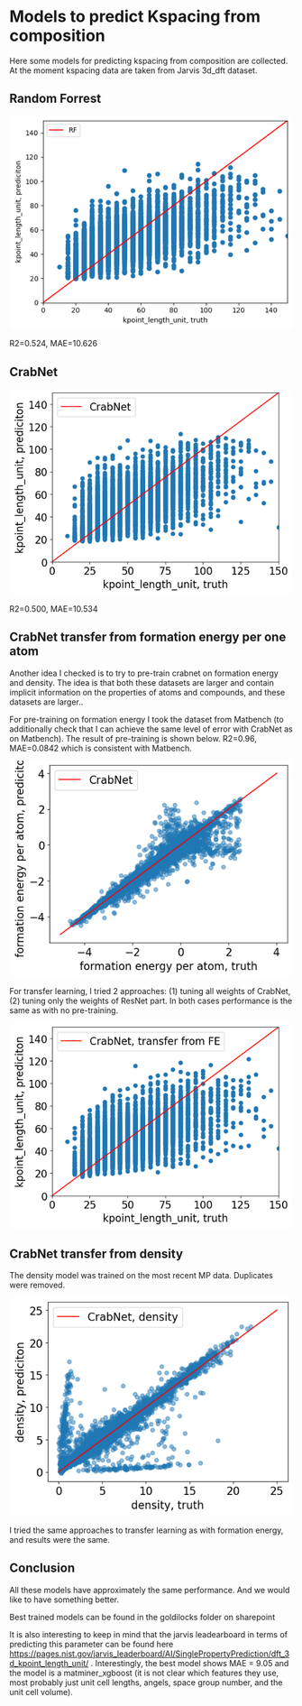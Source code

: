 # Models to predict Kspacing from composition

Here some models for predicting kspacing from composition are collected. At the moment kspacing data are taken from Jarvis 3d_dft dataset.

## Random Forrest
<p align="center">
  <img src="figures/RF_composition.png" width="500"/>
</p>

R2=0.524, MAE=10.626

## CrabNet
<p align="center">
  <img src="figures/CrabNet_composition.png" width="500"/>
</p>

R2=0.500, MAE=10.534

## CrabNet transfer from formation energy per one atom
Another idea I checked is to try to pre-train crabnet on formation energy and density. The idea is that both these datasets are larger and contain implicit information on the properties of atoms and compounds, and these datasets are larger..

For pre-training on formation energy I took the dataset from Matbench (to additionally check that I can achieve the same level of error with CrabNet as on Matbench). The result of pre-training is shown below. R2=0.96, MAE=0.0842 which is consistent with Matbench.

<p align="center">
  <img src="figures/CrabNet_form_energy.png" width="500"/>
</p>

For transfer learning, I tried 2 approaches: (1) tuning all weights of CrabNet, (2) tuning only the weights of ResNet part. In both cases performance is the same as with no pre-training.

<p align="center">
  <img src="figures/CrabNet_transfer_form_energy.png" width="500"/>
</p>

## CrabNet transfer from density
The density model was trained on the most recent MP data. Duplicates were removed. 

<p align="center">
  <img src="figures/CrabNet_density.png" width="500"/>
</p>

I tried the same approaches to transfer learning as with formation energy, and results were the same.

## Conclusion

All these models have approximately the same performance. And we would like to have something better.

Best trained models can be found in the goldilocks folder on sharepoint

It is also interesting to keep in mind that the jarvis leadearboard in terms of predicting this parameter can be found here https://pages.nist.gov/jarvis_leaderboard/AI/SinglePropertyPrediction/dft_3d_kpoint_length_unit/ . Interestingly, the best model shows MAE = 9.05 and the model is a matminer_xgboost (it is not clear which features they use, most probably just unit cell lengths, angels, space group number, and the unit cell volume).
